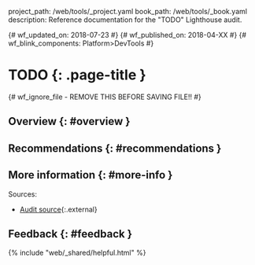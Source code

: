 project_path: /web/tools/_project.yaml book_path: /web/tools/_book.yaml description: Reference documentation for the "TODO" Lighthouse audit.

{# wf_updated_on: 2018-07-23 #} {# wf_published_on: 2018-04-XX #} {# wf_blink_components: Platform>DevTools #}

# TODO {: .page-title }

{# wf_ignore_file - REMOVE THIS BEFORE SAVING FILE!! #}

## Overview {: #overview }

## Recommendations {: #recommendations }

## More information {: #more-info }

Sources:

* [Audit source](https://github.com/GoogleChrome/lighthouse/blob/master/lighthouse-core/audits/TODO){:.external}

## Feedback {: #feedback }

{% include "web/_shared/helpful.html" %}